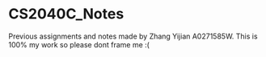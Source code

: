 # CS2040C_Notes
Previous assignments and notes made by Zhang Yijian A0271585W. This is 100% my work so please dont frame me :(
